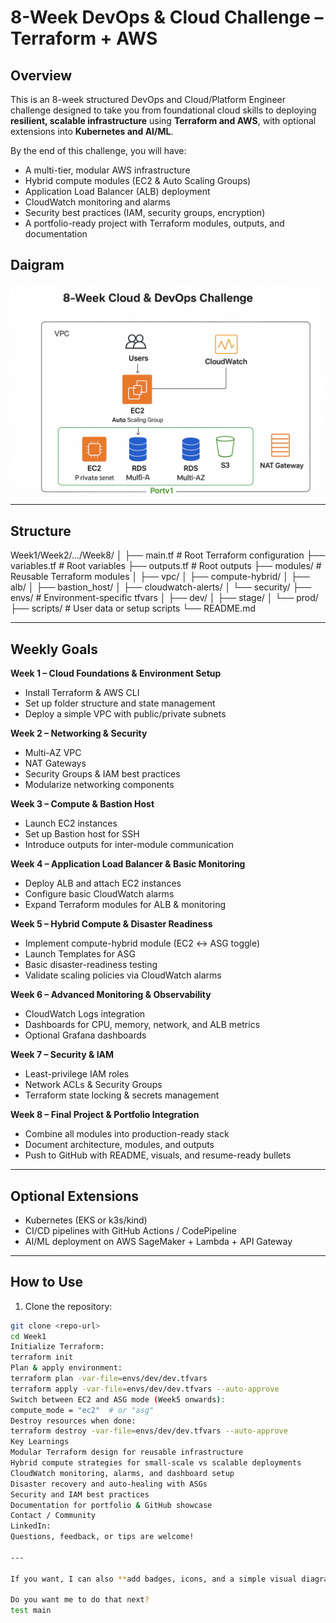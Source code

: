 # 8-Week DevOps & Cloud Challenge – Terraform + AWS

## Overview
This is an 8-week structured DevOps and Cloud/Platform Engineer challenge designed to take you from foundational cloud skills to deploying **resilient, scalable infrastructure** using **Terraform and AWS**, with optional extensions into **Kubernetes and AI/ML**.

By the end of this challenge, you will have:  
- A multi-tier, modular AWS infrastructure  
- Hybrid compute modules (EC2 & Auto Scaling Groups)  
- Application Load Balancer (ALB) deployment  
- CloudWatch monitoring and alarms  
- Security best practices (IAM, security groups, encryption)  
- A portfolio-ready project with Terraform modules, outputs, and documentation  

## Daigram
![Alt text](images/Daigram.png)


---

## Structure

Week1/Week2/.../Week8/
│
├── main.tf # Root Terraform configuration
├── variables.tf # Root variables
├── outputs.tf # Root outputs
├── modules/ # Reusable Terraform modules
│ ├── vpc/
│ ├── compute-hybrid/
│ ├── alb/
│ ├── bastion_host/
│ ├── cloudwatch-alerts/
│ └── security/
├── envs/ # Environment-specific tfvars
│ ├── dev/
│ ├── stage/
│ └── prod/
├── scripts/ # User data or setup scripts
└── README.md

---

## Weekly Goals

**Week 1 – Cloud Foundations & Environment Setup**  
- Install Terraform & AWS CLI  
- Set up folder structure and state management  
- Deploy a simple VPC with public/private subnets  

**Week 2 – Networking & Security**  
- Multi-AZ VPC  
- NAT Gateways  
- Security Groups & IAM best practices  
- Modularize networking components  

**Week 3 – Compute & Bastion Host**  
- Launch EC2 instances  
- Set up Bastion host for SSH  
- Introduce outputs for inter-module communication  

**Week 4 – Application Load Balancer & Basic Monitoring**  
- Deploy ALB and attach EC2 instances  
- Configure basic CloudWatch alarms  
- Expand Terraform modules for ALB & monitoring  

**Week 5 – Hybrid Compute & Disaster Readiness**  
- Implement compute-hybrid module (EC2 ↔ ASG toggle)  
- Launch Templates for ASG  
- Basic disaster-readiness testing  
- Validate scaling policies via CloudWatch alarms  

**Week 6 – Advanced Monitoring & Observability**  
- CloudWatch Logs integration  
- Dashboards for CPU, memory, network, and ALB metrics  
- Optional Grafana dashboards  

**Week 7 – Security & IAM**  
- Least-privilege IAM roles  
- Network ACLs & Security Groups  
- Terraform state locking & secrets management  

**Week 8 – Final Project & Portfolio Integration**  
- Combine all modules into production-ready stack  
- Document architecture, modules, and outputs  
- Push to GitHub with README, visuals, and resume-ready bullets  

---

## Optional Extensions
- Kubernetes (EKS or k3s/kind)  
- CI/CD pipelines with GitHub Actions / CodePipeline  
- AI/ML deployment on AWS SageMaker + Lambda + API Gateway  

---

## How to Use

1. Clone the repository:  
```bash
git clone <repo-url>
cd Week1
Initialize Terraform:
terraform init
Plan & apply environment:
terraform plan -var-file=envs/dev/dev.tfvars
terraform apply -var-file=envs/dev/dev.tfvars --auto-approve
Switch between EC2 and ASG mode (Week5 onwards):
compute_mode = "ec2"  # or "asg"
Destroy resources when done:
terraform destroy -var-file=envs/dev/dev.tfvars --auto-approve
Key Learnings
Modular Terraform design for reusable infrastructure
Hybrid compute strategies for small-scale vs scalable deployments
CloudWatch monitoring, alarms, and dashboard setup
Disaster recovery and auto-healing with ASGs
Security and IAM best practices
Documentation for portfolio & GitHub showcase
Contact / Community
LinkedIn: 
Questions, feedback, or tips are welcome!

---

If you want, I can also **add badges, icons, and a simple visual diagram section** so your GitHub README **looks more professional and portfolio-ready**.  

Do you want me to do that next?
test main